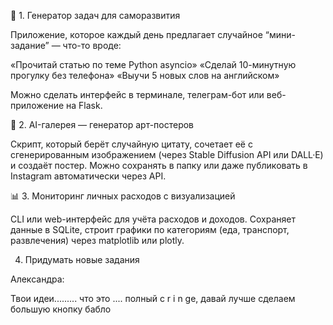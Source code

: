 🧩 1. Генератор задач для саморазвития

Приложение, которое каждый день предлагает случайное “мини-задание” — что-то вроде:

«Прочитай статью по теме Python asyncio»
«Сделай 10-минутную прогулку без телефона»
«Выучи 5 новых слов на английском»

Можно сделать интерфейс в терминале, телеграм-бот или веб-приложение на Flask.

🎨 2. AI-галерея — генератор арт-постеров

Скрипт, который берёт случайную цитату, сочетает её с сгенерированным изображением (через Stable Diffusion API или DALL·E) и создаёт постер.
Можно сохранять в папку или даже публиковать в Instagram автоматически через API.

📊 3. Мониторинг личных расходов с визуализацией

CLI или web-интерфейс для учёта расходов и доходов.
Сохраняет данные в SQLite, строит графики по категориям (еда, транспорт, развлечения) через matplotlib или plotly.


4. Придумать новые задания


Александра:

Твои идеи......... что это .... полный c r i n ge, давай лучше сделаем большую кнопку бабло

